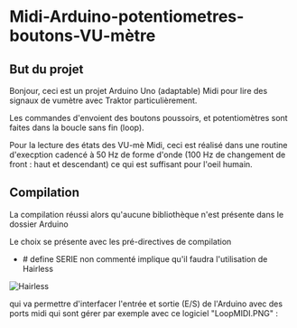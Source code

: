 

# Midi-Arduino-potentiometres-boutons-VU-m&egrave;tre

## But du projet

Bonjour, ceci est un projet Arduino Uno (adaptable) Midi pour lire des signaux de vumètre avec Traktor particulièrement.

Les commandes d'envoient des boutons poussoirs, et potentiomètres sont faites dans la boucle sans fin (loop).

Pour la lecture des états des VU-m&egrave; Midi, ceci est réalisé dans une routine d'execption cadencé à 50 Hz de forme d'onde (100 Hz de changement de front : haut et descendant) ce qui est suffisant pour l'oeil humain.

## Compilation

La compilation réussi alors qu'aucune bibliothèque n'est présente dans le dossier Arduino

Le choix se présente avec les pré-directives de compilation 
- \# define SERIE non commenté implique qu'il faudra l'utilisation de Hairless

![Hairless](https://github.com/fredOnGitHub/Midi-Arduino-potentiometres-boutons-vumetre/blob/main/Hairless.PNG)

qui va permettre d'interfacer l'entrée et sortie (E/S) de l'Arduino avec des ports midi qui sont gérer par exemple avec ce logiciel "LoopMIDI.PNG" :
